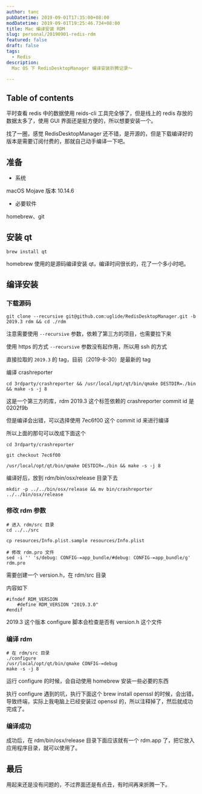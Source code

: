 ```yaml
---
author: tanc
pubDatetime: 2019-09-01T17:35:00+08:00
modDatetime: 2019-09-01T19:25:46.734+08:00
title: Mac 编译安装 RDM
slug: personal/20190901-redis-rdm
featured: false
draft: false
tags:
  - Redis
description:
  Mac OS 下 RedisDesktopManager 编译安装折腾记录～

---
```


## Table of contents

平时查看 redis 中的数据使用 reids-cli 工具完全够了，但是线上的 redis 存放的数据太多了，使用 GUI 界面还是挺方便的，所以想要安装一个。

找了一圈，感觉 RedisDesktopManager 还不错，是开源的，但是下载编译好的版本是需要订阅付费的，那就自己动手编译一下吧。

## 准备

- 系统

macOS Mojave 版本 10.14.6

- 必要软件

homebrew、git

## 安装 qt

```shell
brew install qt
```

homebrew 使用的是源码编译安装 qt，编译时间很长的，花了一个多小时吧。

## 编译安装

### 下载源码

```shell
git clone --recursive git@github.com:uglide/RedisDesktopManager.git -b 2019.3 rdm && cd ./rdm
```

注意需要使用 `--recursive` 参数，依赖了第三方的项目，也需要拉下来

使用 https 的方式 `--recursive` 参数没有起作用，所以用 ssh 的方式

直接拉取的 `2019.3` 的 tag，目前（2019-8-30）是最新的 tag

编译 crashreporter

```shell
cd 3rdparty/crashreporter && /usr/local/opt/qt/bin/qmake DESTDIR=./bin && make -s -j 8
```

这是一个第三方的库，rdm 2019.3 这个标签依赖的 crashreporter commit id 是 0202f9b

但是编译会出错，可以选择使用 7ec6f00 这个 commit id 来进行编译

所以上面的那句可以改成下面这个

```shell
cd 3rdparty/crashreporter

git checkout 7ec6f00

/usr/local/opt/qt/bin/qmake DESTDIR=./bin && make -s -j 8
```

编译好后，放到 rdm/bin/osx/release 目录下去

```shell
mkdir -p ../../bin/osx/release && mv bin/crashreporter ../../bin/osx/release
```

### 修改 rdm 参数

```shell
# 进入 rdm/src 目录
cd ../../src

cp resources/Info.plist.sample resources/Info.plist

# 修改 rdm.pro 文件
sed -i '' 's/debug: CONFIG-=app_bundle/#debug: CONFIG-=app_bundle/g' rdm.pro
```

需要创建一个 version.h，在 rdm/src 目录

内容如下

```
#ifndef RDM_VERSION
    #define RDM_VERSION "2019.3.0"
#endif
```

2019.3 这个版本 configure 脚本会检查是否有 version.h 这个文件

### 编译 rdm

```shell
# 在 rdm/src 目录
./configure
/usr/local/opt/qt/bin/qmake CONFIG-=debug
make -s -j 8
```

运行 configure 的时候，会自动使用 homebrew 安装一些必要的东西

执行 configure 遇到的坑，执行下面这个 brew install openssl 的时候，会出错，导致终端，实际上我电脑上已经安装过 openssl 的，所以注释掉了，然后就成功完成了。

### 编译成功

成功后，在 rdm/bin/osx/release 目录下面应该就有一个 rdm.app 了，把它放入应用程序目录，就可以使用了。

## 最后

用起来还是没有问题的，不过界面还是有点丑，有时间再来折腾一下。
